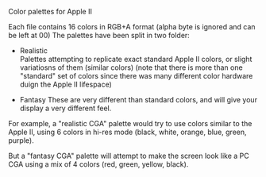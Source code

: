 Color palettes for Apple II

Each file contains 16 colors in RGB+A format (alpha byte is ignored and can be left at 00)
The palettes have been split in two folder:

* Realistic 	
Palettes attempting to replicate exact standard Apple II colors, or slight variatiosns of them (similar colors)
(note that there is more than one "standard" set of colors since there was many different color hardware duign the Apple II lifespace)

* Fantasy 
These are very different than standard colors, and will give your display a very different feel.

For example, a "realistic CGA" palette would try to use colors similar to the Apple II,
using 6 colors in hi-res mode (black, white, orange, blue, green, purple).

But a "fantasy CGA" palette will attempt to make the screen look like a PC CGA using a mix of 4 colors (red, green, yellow, black).










 




